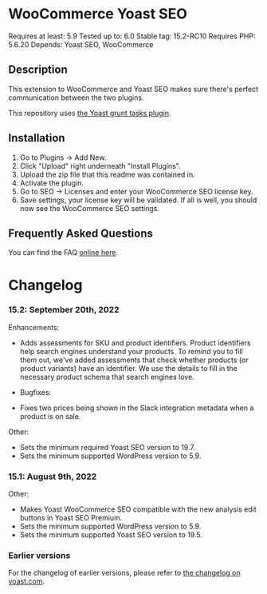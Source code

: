 WooCommerce Yoast SEO
=====================
Requires at least: 5.9
Tested up to: 6.0
Stable tag: 15.2-RC10
Requires PHP: 5.6.20
Depends: Yoast SEO, WooCommerce

Description
-----------

This extension to WooCommerce and Yoast SEO makes sure there's perfect communication between the two plugins.

This repository uses [the Yoast grunt tasks plugin](https://github.com/Yoast/plugin-grunt-tasks).

Installation
------------

1. Go to Plugins -> Add New.
2. Click "Upload" right underneath "Install Plugins".
3. Upload the zip file that this readme was contained in.
4. Activate the plugin.
5. Go to SEO -> Licenses and enter your WooCommerce SEO license key.
6. Save settings, your license key will be validated. If all is well, you should now see the WooCommerce SEO settings.

Frequently Asked Questions
--------------------------

You can find the FAQ [online here](https://kb.yoast.com/kb/category/woocommerce-seo/).

Changelog
=========

### 15.2: September 20th, 2022

Enhancements:

* Adds assessments for SKU and product identifiers. Product identifiers help search engines understand your products. To remind you to fill them out, we've added assessments that check whether products (or product variants) have an identifier. We use the details to fill in the necessary product schema that search engines love.

* Bugfixes:

* Fixes two prices being shown in the Slack integration metadata when a product is on sale.

Other:

* Sets the minimum required Yoast SEO version to 19.7.
* Sets the minimum supported WordPress version to 5.9.

### 15.1: August 9th, 2022

Other:

* Makes Yoast WooCommerce SEO compatible with the new analysis edit buttons in Yoast SEO Premium.
* Sets the minimum supported WordPress version to 5.9.
* Sets the minimum supported Yoast SEO version to 19.5.


### Earlier versions
For the changelog of earlier versions, please refer to [the changelog on yoast.com](https://yoa.st/woo-seo-changelog).
